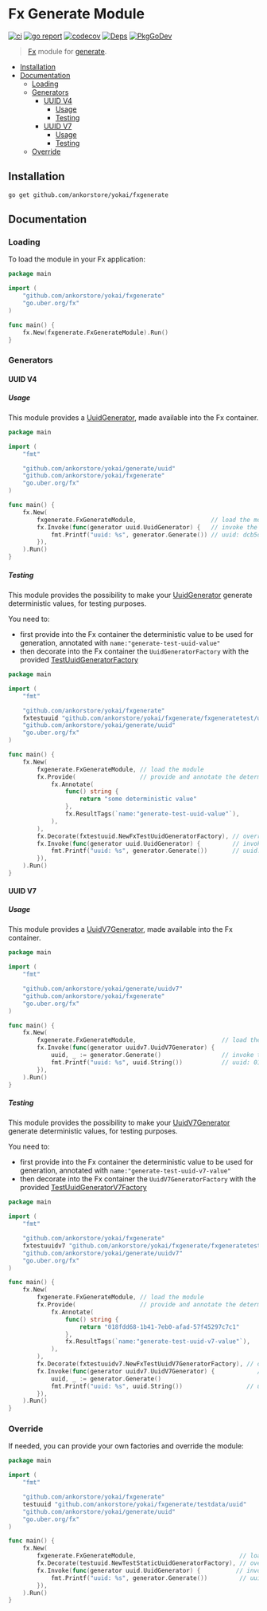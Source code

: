 # Fx Generate Module

[![ci](https://github.com/ankorstore/yokai/actions/workflows/fxgenerate-ci.yml/badge.svg)](https://github.com/ankorstore/yokai/actions/workflows/fxgenerate-ci.yml)
[![go report](https://goreportcard.com/badge/github.com/ankorstore/yokai/fxgenerate)](https://goreportcard.com/report/github.com/ankorstore/yokai/fxgenerate)
[![codecov](https://codecov.io/gh/ankorstore/yokai/graph/badge.svg?token=ghUBlFsjhR&flag=fxgenerate)](https://app.codecov.io/gh/ankorstore/yokai/tree/main/fxgenerate)
[![Deps](https://img.shields.io/badge/osi-deps-blue)](https://deps.dev/go/github.com%2Fankorstore%2Fyokai%2Ffxgenerate)
[![PkgGoDev](https://pkg.go.dev/badge/github.com/ankorstore/yokai/fxgenerate)](https://pkg.go.dev/github.com/ankorstore/yokai/fxgenerate)

> [Fx](https://uber-go.github.io/fx/) module for [generate](https://github.com/ankorstore/yokai/tree/main/generate).

<!-- TOC -->
* [Installation](#installation)
* [Documentation](#documentation)
  * [Loading](#loading)
  * [Generators](#generators)
    * [UUID V4](#uuid-v4)
      * [Usage](#usage)
      * [Testing](#testing)
    * [UUID V7](#uuid-v7)
      * [Usage](#usage-1)
      * [Testing](#testing-1)
  * [Override](#override)
<!-- TOC -->

## Installation

```shell
go get github.com/ankorstore/yokai/fxgenerate
```

## Documentation

### Loading

To load the module in your Fx application:

```go
package main

import (
	"github.com/ankorstore/yokai/fxgenerate"
	"go.uber.org/fx"
)

func main() {
	fx.New(fxgenerate.FxGenerateModule).Run()
}
```

### Generators

#### UUID V4

##### Usage

This module provides a [UuidGenerator](https://github.com/ankorstore/yokai/blob/main/generate/uuid/generator.go), made available into the Fx container.

```go
package main

import (
	"fmt"

	"github.com/ankorstore/yokai/generate/uuid"
	"github.com/ankorstore/yokai/fxgenerate"
	"go.uber.org/fx"
)

func main() {
	fx.New(
		fxgenerate.FxGenerateModule,                     // load the module
		fx.Invoke(func(generator uuid.UuidGenerator) {   // invoke the uuid generator
			fmt.Printf("uuid: %s", generator.Generate()) // uuid: dcb5d8b3-4517-4957-a42c-604d11758561
		}),
	).Run()
}
```

##### Testing

This module provides the possibility to make your [UuidGenerator](https://github.com/ankorstore/yokai/blob/main/generate/uuid/generator.go) generate deterministic values, for testing purposes.

You need to:

- first provide into the Fx container the deterministic value to be used for generation, annotated with `name:"generate-test-uuid-value"`
- then decorate into the Fx container the `UuidGeneratorFactory` with the provided [TestUuidGeneratorFactory](fxgeneratetest/uuid/factory.go)

```go
package main

import (
	"fmt"

	"github.com/ankorstore/yokai/fxgenerate"
	fxtestuuid "github.com/ankorstore/yokai/fxgenerate/fxgeneratetest/uuid"
	"github.com/ankorstore/yokai/generate/uuid"
	"go.uber.org/fx"
)

func main() {
	fx.New(
		fxgenerate.FxGenerateModule, // load the module
		fx.Provide(                  // provide and annotate the deterministic value
			fx.Annotate(
				func() string {
					return "some deterministic value"
				},
				fx.ResultTags(`name:"generate-test-uuid-value"`),
			),
		),
		fx.Decorate(fxtestuuid.NewFxTestUuidGeneratorFactory), // override the module with the TestUuidGeneratorFactory
		fx.Invoke(func(generator uuid.UuidGenerator) {         // invoke the generator
			fmt.Printf("uuid: %s", generator.Generate())       // uuid: some deterministic value
		}),
	).Run()
}
```

#### UUID V7

##### Usage

This module provides a [UuidV7Generator](https://github.com/ankorstore/yokai/blob/main/generate/uuidv7/generator.go), made available into the Fx container.

```go
package main

import (
	"fmt"

	"github.com/ankorstore/yokai/generate/uuidv7"
	"github.com/ankorstore/yokai/fxgenerate"
	"go.uber.org/fx"
)

func main() {
	fx.New(
		fxgenerate.FxGenerateModule,                        // load the module
		fx.Invoke(func(generator uuidv7.UuidV7Generator) {
			uuid, _ := generator.Generate()                 // invoke the uuid v7 generator
			fmt.Printf("uuid: %s", uuid.String())           // uuid: 018fdd68-1b41-7eb0-afad-57f45297c7c1
		}),
	).Run()
}
```

##### Testing

This module provides the possibility to make your [UuidV7Generator](https://github.com/ankorstore/yokai/blob/main/generate/uuidv7/generator.go) generate deterministic values, for testing purposes.

You need to:

- first provide into the Fx container the deterministic value to be used for generation, annotated with `name:"generate-test-uuid-v7-value"`
- then decorate into the Fx container the `UuidV7GeneratorFactory` with the provided [TestUuidGeneratorV7Factory](fxgeneratetest/uuidv7/factory.go)

```go
package main

import (
	"fmt"

	"github.com/ankorstore/yokai/fxgenerate"
	fxtestuuidv7 "github.com/ankorstore/yokai/fxgenerate/fxgeneratetest/uuidv7"
	"github.com/ankorstore/yokai/generate/uuidv7"
	"go.uber.org/fx"
)

func main() {
	fx.New(
		fxgenerate.FxGenerateModule, // load the module
		fx.Provide(                  // provide and annotate the deterministic value
			fx.Annotate(
				func() string {
					return "018fdd68-1b41-7eb0-afad-57f45297c7c1"
				},
				fx.ResultTags(`name:"generate-test-uuid-v7-value"`),
			),
		),
		fx.Decorate(fxtestuuidv7.NewFxTestUuidV7GeneratorFactory), // override the module with the TestUuidGeneratorFactory
		fx.Invoke(func(generator uuidv7.UuidV7Generator) {            // invoke the generator
			uuid, _ := generator.Generate()
			fmt.Printf("uuid: %s", uuid.String())                  // uuid: 018fdd68-1b41-7eb0-afad-57f45297c7c1
		}),
	).Run()
}
```

### Override

If needed, you can provide your own factories and override the module:

```go
package main

import (
	"fmt"

	"github.com/ankorstore/yokai/fxgenerate"
	testuuid "github.com/ankorstore/yokai/fxgenerate/testdata/uuid"
	"github.com/ankorstore/yokai/generate/uuid"
	"go.uber.org/fx"
)

func main() {
	fx.New(
		fxgenerate.FxGenerateModule,                             // load the module
		fx.Decorate(testuuid.NewTestStaticUuidGeneratorFactory), // override the module with a custom factory
		fx.Invoke(func(generator uuid.UuidGenerator) {          // invoke the custom generator
			fmt.Printf("uuid: %s", generator.Generate())         // uuid: static
		}),
	).Run()
}
```

